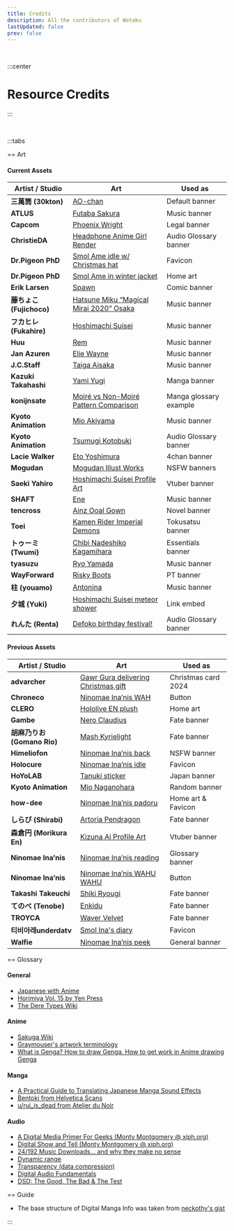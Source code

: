 ```yaml
---
title: Credits
description: All the contributors of Wotaku
lastUpdated: false
prev: false
---
```


<script setup>
import Credits from './.vitepress/theme/components/Contributors.vue'
</script>


<Credits />

<br>

:::center
# Resource Credits
:::

<br>

:::tabs

== Art 

#### Current Assets

| Artist / Studio         | Art                                                                                                                                | Used as               |
| ----------------------- | ---------------------------------------------------------------------------------------------------------------------------------- | --------------------- |
| **三萬筒 (30kton)**     | [AO-chan](https://www.pixiv.net/en/artworks/110412826)                                                                             | Default banner        |
| **ATLUS**               | [Futaba Sakura](https://megamitensei.fandom.com/wiki/Futaba_Sakura)                                                                | Music banner          |
| **Capcom**              | [Phoenix Wright](https://news.capcomusa.com/lets/browse/phoenix-wright-ace-attorney-trilogy-dev-column-2-the-art-of-the-turnabout) | Legal banner          |
| **ChristieDA**          | [Headphone Anime Girl Render](https://www.deviantart.com/christieda/art/Headphone-Anime-Girl-Render-611521170)                     | Audio Glossary banner |
| **Dr.Pigeon PhD**       | [Smol Ame idle w/ Christmas hat](https://x.com/PhdPigeon/status/1869579249688231945)                                               | Favicon               |
| **Dr.Pigeon PhD**       | [Smol Ame in winter jacket](https://x.com/PhdPigeon/status/1866313003119030404)                                                    | Home art              |
| **Erik Larsen**         | [Spawn](https://antiheroes.fandom.com/wiki/Spawn)                                                                                  | Comic banner          |
| **藤ちょこ (Fujichoco)** | [Hatsune Miku “Magical Mirai 2020” Osaka](https://magicalmirai.com/2020/osaka/)                                                    | Music banner          |
| **フカヒレ (Fukahire)** | [Hoshimachi Suisei](https://x.com/fuka_hire/status/1619998921757192195)                                                            | Music banner          |
| **Huu**                 | [Rem](https://www.pixiv.net/en/artworks/79939625)                                                                                  | Music banner          |
| **Jan Azuren**          | [Elie Wayne](https://www.pixiv.net/en/artworks/98768157)                                                                           | Music banner          |
| **J.C.Staff**           | [Taiga Aisaka](https://donmai.moe/posts/8290230)                                                                                   | Music banner          |
| **Kazuki Takahashi**    | [Yami Yugi](https://www.zerochan.net/7739)                                                                                         | Manga banner          |
| **konijnsate**          | [Moiré vs Non-Moiré Pattern Comparison](https://tips.clip-studio.com/en-us/articles/3489)                                         | Manga glossary example |
| **Kyoto Animation**     | [Mio Akiyama](https://konachan.net/post/show/49838)                                                                                | Music banner          |
| **Kyoto Animation**     | [Tsumugi Kotobuki](https://konachan.com/post/show/169507)                                                                          | Audio Glossary banner |
| **Lacie Walker**        | [Eto Yoshimura](https://www.zerochan.net/1880948)                                                                                  | 4chan banner          |
| **Mogudan**             | [Mogudan Illust Works](https://www.fakku.net/hentai/mogudan-illust-works-english)                                                  | NSFW banners          |
| **Saeki Yahiro**        | [Hoshimachi Suisei Profile Art](https://hololive.hololivepro.com/en/talents/hoshimachi-suisei/)                                    | Vtuber banner         |
| **SHAFT**               | [Ene](https://kagerouproject.fandom.com/wiki/Ene#Anime)                                                                            | Music banner          |
| **tencross**            | [Ainz Ooal Gown](https://vsbattles.fandom.com/wiki/Ainz_Ooal_Gown)                                                                 | Novel banner          |
| **Toei**                | [Kamen Rider Imperial Demons](https://www.deviantart.com/stainrender/art/Kamen-Rider-Imperial-Demons-Render-1025700355)            | Tokusatsu banner      |
| **トゥーミ (Twumi)**    | [Chibi Nadeshiko Kagamihara](https://www.pixiv.net/en/artworks/67505931)                                                           | Essentials banner     |
| **tyasuzu**             | [Ryo Yamada](https://www.pixiv.net/en/artworks/104004187)                                                                          | Music banner          |
| **WayForward**          | [Risky Boots](https://shantae.fandom.com/wiki/Risky_Boots)                                                                         | PT banner             |
| **柱 (youamo)**         | [Antonina](https://42lab-us.sunborngame.com/index)                                                                                 | Music banner          |
| **夕城 (Yuki)**         | [Hoshimachi Suisei meteor shower](https://xfolio.jp/en/portfolio/yukiyasa1/works/3491276)                                          | Link embed            |
| **れんた (Renta)**      | [Defoko birthday festival!](https://www.pixiv.net/en/artworks/41424418)                                                            | Audio Glossary banner |

#### Previous Assets

| Artist / Studio             | Art                                                                                                | Used as             |
| --------------------------- | -------------------------------------------------------------------------------------------------- | ------------------- |
| **advarcher**               | [Gawr Gura delivering Christmas gift](https://www.pixiv.net/en/artworks/114538066)                 | Christmas card 2024 |
| **Chroneco**                | [Ninomae Ina’nis WAH](https://www.chroneco.moe/)                                                   | Button              |
| **CLERO**                   | [Hololive EN plush](https://x.com/CLERO_ART/status/1788894299007971680)                            | Home art            |
| **Gambe**                   | [Nero Claudius](https://www.pixiv.net/en/artworks/78042247)                                        | Fate banner         |
| **胡麻乃りお (Gomano Rio)** | [Mash Kyrielight](https://www.pixiv.net/en/artworks/61127636)                                      | Fate banner         |
| **Himeliofon**              | [Ninomae Ina’nis back](https://x.com/hmlf_/status/1581015485524545536)                             | NSFW banner         |
| **Holocure**                | [Ninomae Ina’nis idle](https://store.steampowered.com/app/2420510/HoloCure__Save_the_Fans/)        | Favicon             |
| **HoYoLAB**                 | [Tanuki sticker](https://genshin-impact.fandom.com/wiki/Bake-Danuki)                               | Japan banner        |
| **Kyoto Animation**         | [Mio Naganohara](https://www.zerochan.net/520314)                                                  | Random banner       |
| **how-dee**                 | [Ninomae Ina’nis padoru](https://www.reddit.com/r/Padoru/comments/iu6jvx/ninomae_inanis_hololive/) | Home art & Favicon  |
| **しらび (Shirabi)**        | [Artoria Pendragon](https://www.pixiv.net/en/artworks/60495690)                                    | Fate banner         |
| **森倉円 (Morikura En)**    | [Kizuna Ai Profile Art](https://en.namu.wiki/w/%ED%82%A4%EC%A6%88%EB%82%98%20%EC%95%84%EC%9D%B4)   | Vtuber banner       |
| **Ninomae Ina’nis**         | [Ninomae Ina’nis reading](https://x.com/ninomaeinanis/status/1340047328963510273)                  | Glossary banner     |
| **Ninomae Ina’nis**         | [Ninomae Ina’nis WAHU WAHU](https://x.com/ninomaeinanis/status/1652829909218373632)                | Button              |
| **Takashi Takeuchi**        | [Shiki Ryougi](https://danbooru.donmai.us/posts/2671155)                                           | Fate banner         |
| **てのべ (Tenobe)**         | [Enkidu](https://www.pixiv.net/en/artworks/67902495)                                               | Fate banner         |
| **TROYCA**                  | [Waver Velvet](https://yande.re/post/show/551600)                                                  | Fate banner         |
| **티비아래underdatv**       | [Smol Ina's diary](https://x.com/underdatv/status/1790765775349072046)                             | Favicon             |
| **Walfie**                  | [Ninomae Ina’nis peek](https://x.com/ninomaeinanis/status/1339282161715691521)                     | General banner      |


== Glossary

#### General
- [Japanese with Anime](https://www.japanesewithanime.com/)
- [Horimiya Vol. 15 by Yen Press](https://yenpress.com/titles/9781975324735-horimiya-vol-15)
- [The Dere Types Wiki](https://the-dere-types.fandom.com/wiki/The_Dere_Types_Wiki)

#### Anime
- [Sakuga Wiki](https://sakuga.fandom.com/wiki/Sakuga_Wiki)
- [Graymouser's artwork terminology](https://itamejihada.net/terminology/artwork.html)
- [What is Genga? How to draw Genga. How to get work in Anime drawing Genga](https://www.youtube.com/watch?v=iOB7t6KtIFE)

#### Manga
- [A Practical Guide to Translating Japanese Manga Sound Effects](https://nomansguy.wordpress.com/2023/02/04/translating-manga-sfx-guide-part-1/)
- [Bentoki from Helvetica Scans](https://www.mangaupdates.com/group/nztl66c/helvetica-scans)
- [u/rui_is_dead from Atelier du Noir](https://old.reddit.com/r/manga/comments/tc90d8/guys_can_you_explain_the_process_of/)

#### Audio

- [A Digital Media Primer For Geeks (Monty Montgomery @ xiph.org)](https://youtu.be/FG9jemV1T7I)
- [Digital Show and Tell (Monty Montgomery @ xiph.org)](https://youtu.be/cIQ9IXSUzuM)
- [24/192 Music Downloads... and why they make no sense](https://people.xiph.org/~xiphmont/demo/neil-young.html)
- [Dynamic range](https://en.wikipedia.org/wiki/Dynamic_range#:~:text=The%2016-bit%20compact%20disc,response%20of%20the%20human%20ear)
- [Transparency (data compression)](https://en.wikipedia.org/wiki/Transparency_(data_compression))
- [Digital Audio Fundamentals](https://www.youtube.com/playlist?list=PLbqhA-NKGP6B6V_AiS-jbvSzdd7nbwwCw)
- [DSD: The Good, The Bad & The Test](https://youtu.be/eu5I-z7f6is)

== Guide

- The base structure of Digital Manga Info was taken from [neckothy's gist](https://gist.github.com/neckothy/6654f928fef87529646df3799f5e555a)

:::
